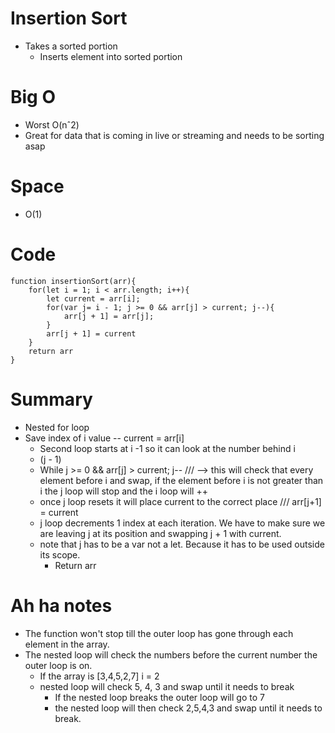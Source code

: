 # Insertion Sort
- Takes a sorted portion
    - Inserts element into sorted portion

# Big O
- Worst O(nˆ2)
- Great for data that is coming in live or streaming and needs to be sorting asap

# Space 
- O(1)
# Code
```
function insertionSort(arr){
    for(let i = 1; i < arr.length; i++){
        let current = arr[i];
        for(var j= i - 1; j >= 0 && arr[j] > current; j--){
            arr[j + 1] = arr[j];
        }
        arr[j + 1] = current
    }
    return arr
}

```
# Summary
- Nested for loop
- Save index of i value -- current = arr[i]
    - Second loop starts at i -1 so it can look at the number behind i
    - (j - 1)
    - While j >= 0 && arr[j] > current; j-- /// --> this will check that every element before i and swap, if the element before i is not greater than i the j loop will stop and the i loop will ++
    - once j loop resets it will place current to the correct place /// arr[j+1] = current
    - j loop decrements 1 index at each iteration. We have to make sure we are leaving j at its position and swapping j + 1 with current.
    - note that j has to be a var not a let. Because it has to be used outside its scope.
        - Return arr

# Ah ha notes
- The function won't stop till the outer loop has gone through each element in the array.
- The nested loop will check the numbers before the current number the outer loop is on.
    - If the array is [3,4,5,2,7] i = 2
    - nested loop will check 5, 4, 3 and swap until it needs to break
        - If the nested loop breaks the outer loop will go to 7
        - the nested loop will then check 2,5,4,3 and swap until it needs to break.